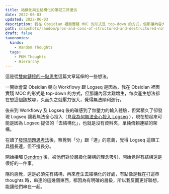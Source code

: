 ```yaml
---
title: 結構化與去結構化的筆記工具優劣
date: 2022-06-03
updated: 2022-06-03
description: 我在 Obsidian 裡面實踐 MOC 的形式是 top-down 的方式，但那讓內容太難增生，每次產生想法都在想這個該放哪，久而久之就壓力很大，覺得無法順利進行。
path: snapshots/random/pros-and-cons-of-structured-and-destructured-note-taking-tools
draft: false
taxonomies:
  kinds: 
    - Random Thoughts
  tags: 
    - PKM Thoughts
    - Hierarchy
---
```


這是從[雙向鏈接的一點思考](https://www.yuque.com/arvinxx/knowledge-note/rdtyem)這篇文章延伸的一些想法。

一開始會棄 Obsidian 朝向 Workflowy 跟 Logseq 是因為，我在 Obsidian 裡面實踐 MOC 的形式是 top-down 的方式，但那讓內容太難增生，每次產生想法都在想這個該放哪，久而久之就壓力很大，覺得無法順利進行。

後來到 Workflowy 及 Logseq 後的確感到了無壓力的輸入體驗，但累積久了卻發現 Logseq 讓我無法全心投入（見[我為何無法全心投入 Logseq](@/snapshots/why-why-cant-i-commit-to-logseq.md) ），現在想起來可能是因為 Logseq 提倡的「去結構化」，也就是沒有資料夾，單純倚賴連結的架構。

在讀了[發現問題思考法](https://www.books.com.tw/products/0010836908)後，察覺到「分」跟「連」的意義，覺得 Logseq 這類工具擅長連，但不擅長分。

開始接觸 [Dendron](https://www.dendron.so/) 後，被他們對於層級化架構的理念吸引，開始覺得有結構還是很好的一件事。

隱約感覺，還是必須先有結構，再來產生去結構化的好處，有點像是我在打這串 thoughts 時，串連的這幾個東西，都因為有明確的層級，所以我反而更好聯想，能讓他們串在一起。